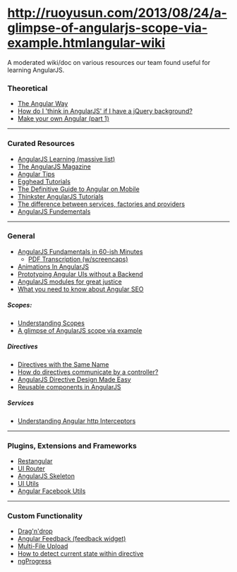 http://ruoyusun.com/2013/08/24/a-glimpse-of-angularjs-scope-via-example.htmlangular-wiki
============

A moderated wiki/doc on various resources our team found useful for learning AngularJS.


### Theoretical

- [The Angular Way](http://flippinawesome.org/2013/09/03/the-angular-way/)
- [How do I 'think in AngularJS' if I have a jQuery background?](http://stackoverflow.com/questions/14994391/how-do-i-think-in-angularjs-if-i-have-a-jquery-background)
- [Make your own Angular (part 1)](http://teropa.info/blog/2013/11/03/make-your-own-angular-part-1-scopes-and-digest.html)


- - -

### Curated Resources

- [AngularJS Learning (massive list)](https://github.com/jmcunningham/AngularJS-Learning)
- [The AngularJS Magazine](https://flipboard.com/section/the-angularjs-magazine-bbIMWS)
- [Angular Tips](http://angular-tips.com/)
- [Egghead Tutorials](http://egghead.io/)
- [The Definitive Guide to Angular on Mobile](http://www.ng-newsletter.com/posts/angular-on-mobile.html)
- [Thinkster AngularJS Tutorials](http://www.thinkster.io/)
- [The difference between services, factories and providers](http://jsfiddle.net/pkozlowski_opensource/PxdSP/14/)
- [AngularJS Fundementals](http://pluralsight.com/training/Courses/TableOfContents/angularjs-fundamentals)

- - -



### General

- [AngularJS Fundamentals in 60-ish Minutes](http://www.youtube.com/watch?v=i9MHigUZKEM)
    - [PDF Transcription (w/screencaps)](http://fastandfluid.com/publicdownloads/AngularJSIn60MinutesIsh_DanWahlin_May2013.pdf)
- [Animations In AngularJS](http://www.yearofmoo.com/2013/04/animation-in-angularjs.html)
- [Prototyping Angular UIs without a Backend](http://www.opensourceconnections.com/2013/09/16/prototype-angular-uis-without-a-backend/)
- [AngularJS modules for great justice](http://codingsmackdown.tv/blog/2013/04/19/angularjs-modules-for-great-justice/)
- [What you need to know about Angular SEO](http://www.ng-newsletter.com/posts/serious-angular-seo.html)


##### Scopes:

- [Understanding Scopes](https://github.com/angular/angular.js/wiki/Understanding-Scopes)
- [A glimpse of AngularJS scope via example](http://ruoyusun.com/2013/08/24/a-glimpse-of-angularjs-scope-via-example.html)


##### Directives

- [Directives with the Same Name](http://angular-tips.com/blog/2013/08/tip-directives-with-the-same-name/)
- [How do directives communicate by a controller?](http://stackoverflow.com/questions/15289670/how-do-directives-communicate-by-a-controller)
- [AngularJS Directive Design Made Easy](http://seanhess.github.io/2013/10/14/angularjs-directive-design.html)
- [Reusable components in AngularJS](http://stackoverflow.com/questions/13619264/reusable-components-in-angularjs)


##### Services

- [Understanding Angular http Interceptors](http://djds4rce.wordpress.com/2013/08/13/understanding-angular-http-interceptors/)



- - -

### Plugins, Extensions and Frameworks

- [Restangular](https://github.com/mgonto/restangular)
- [UI Router](https://github.com/angular-ui/ui-router)
- [AngularJS Skeleton](https://github.com/marcorinck/ngStart)
- [UI Utils](http://angular-ui.github.io/ui-utils/)
- [Angular Facebook Utils](http://davidchang.github.io/angular-facebook-utils/?utm_source=ng-newsletter)

- - -



### Custom Functionality

- [Drag'n'drop](http://jasonturim.wordpress.com/2013/09/01/angularjs-drag-and-drop/)
- [Angular Feedback (feedback widget)](https://github.com/bglick/angular-feedback)
- [Multi-File Upload](http://jasonturim.wordpress.com/2013/09/12/angularjs-native-multi-file-upload-with-progress/)
- [How to detect current state within directive](http://stackoverflow.com/questions/17215656/how-to-detect-current-state-within-directive)
- [ngProgress](http://victorbjelkholm.github.io/ngProgress/ "A slim, site-wide progressbar for AngularJS")
